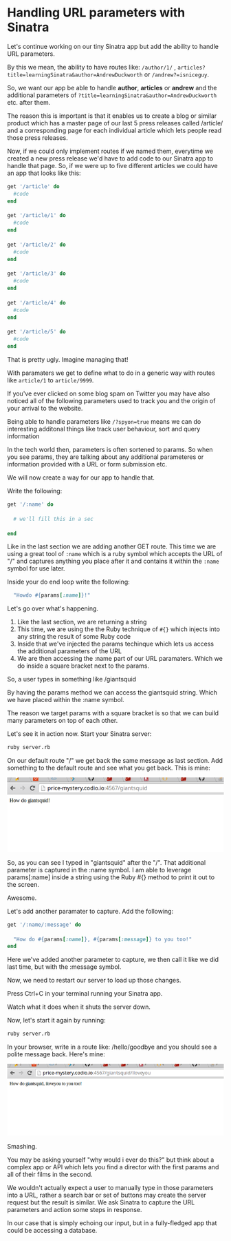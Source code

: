 # Handling URL parameters with Sinatra

Let's continue working on our tiny Sinatra app but add the ability to handle URL parameters.

By this we mean, the ability to have routes like: ```/author/1/``` , ```articles?title=learningSinatra&author=AndrewDuckworth``` or ```/andrew?=isniceguy```.

So, we want our app be able to handle **author**, **articles** or **andrew** and the additional parameters of ```?title=learningSinatra&author=AndrewDuckworth``` etc. after them.

The reason this is important is that it enables us to create a blog or similar product which has a master page of our last 5 press releases called /article/ and a corresponding page for each individual article which lets people read those press releases.

Now, if we could only implement routes if we named them, everytime we created a new press release we'd have to add code to our Sinatra app to handle that page. So, if we were up to five different articles we could have an app that looks like this:

```ruby
get '/article' do
  #code
end

get '/article/1' do
  #code
end

get '/article/2' do
  #code
end

get '/article/3' do
  #code
end

get '/article/4' do
  #code
end

get '/article/5' do
  #code
end
```

That is pretty ugly. Imagine managing that!

With paramaters we get to define what to do in a generic way with routes like ```article/1``` to ```article/9999```. 

If you've ever clicked on some blog spam on Twitter you may have also noticed all of the following parameters used to track you and the origin of your arrival to the website.

Being able to handle parameters like ```/?spyon=true``` means we can do interesting additonal things like track user behaviour, sort and query information

In the tech world then, parameters is often sortened to params. So when you see params, they are talking about any additional parameteres or information provided with a URL or form submission etc.

We will now create a way for our app to handle that.

Write the following:

```ruby
get '/:name' do

  # we'll fill this in a sec

end
```

Like in the last section we are adding another GET route. This time we are using a great tool of ```:name``` which is a ruby symbol which accepts the URL of "/" and captures anything you place after it and contains it within the ```:name``` symbol for use later.

Inside your do end loop write the following:

```ruby
  "Howdo #{params[:name]}!"
```

Let's go over what's happening.

1. Like the last section, we are returning a string 
2. This time, we are using the the Ruby technique of ```#{}``` which injects into any string the result of some Ruby code
3. Inside that we've injected the params techinque which lets us access the additional parameters of the URL
4. We are then accessing the :name part of our URL paramaters. Which we do inside a square bracket next to the params.

So, a user types in something like /giantsquid

By having the params method we can access the giantsquid string. Which we have placed within the :name symbol.

The reason we target params with a square bracket is so that we can build many parameters on top of each other.

Let's see it in action now. Start your Sinatra server:

```bash
ruby server.rb
```

On our default route "/" we get back the same message as last section. Add something to the default route and see what you get back. This is mine:

![Picture of sinatra screenshot](book/screenshot-sinatra.png)

So, as you can see I typed in "giantsquid" after the "/". That additional parameter is captured in the :name symbol. I am able to leverage params[:name] inside a string using the Ruby #{} method to print it out to the screen.

Awesome.

Let's add another paramater to capture. Add the following:

```ruby
get '/:name/:message' do

  "How do #{params[:name]}, #{params[:message]} to you too!"
end
```

Here we've added another parameter to capture, we then call it like we did last time, but with the :message symbol.

Now, we need to restart our server to load up those changes.

Press Ctrl+C in your terminal running your Sinatra app.

Watch what it does when it shuts the server down.

Now, let's start it again by running:

```bash
ruby server.rb
```

In your browser, write in a route like: /hello/goodbye and you should see a polite message back. Here's mine:

![picture of doubled up params](book/sinatra-screenshot-routes.png)

Smashing.

You may be asking yourself "why would i ever do this?" but think about a complex app or API which lets you find a director with the first params and all of their films in the second.

We wouldn't actually expect a user to manually type in those parameters into a URL, rather a search bar or set of buttons may create the server request but the result is similar. We ask Sinatra to capture the URL parameters and action some steps in response.

In our case that is simply echoing our input, but in a fully-fledged app that could be accessing a database.






